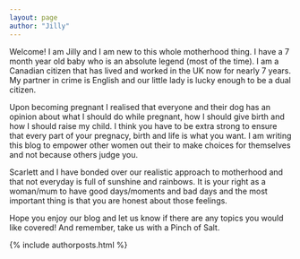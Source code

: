 ```yaml
---
layout: page
author: "Jilly"
---
```


Welcome! I am Jilly and I am new to this whole motherhood thing. I have a 7 month year old baby who is an absolute legend (most of the time). I am a Canadian citizen that has lived and worked in the UK now for nearly 7 years. My partner in crime is English and our little lady is lucky enough to be a dual citizen. 

Upon becoming pregnant I realised that everyone and their dog has an opinion about what I should do while pregnant, how I should give birth and how I should raise my child. I think you have to be extra strong to ensure that every part of your pregnacy, birth and life is what you want. I am writing this blog to empower other women out their to make choices for themselves and not because others judge you.

Scarlett and I have bonded over our realistic approach to motherhood and that not everyday is full of sunshine and rainbows. It is your right as a woman/mum to have good days/moments and bad days and the most important thing is that you are honest about those feelings.  

Hope you enjoy our blog and let us know if there are any topics you would like covered! And remember, take us with a Pinch of Salt. 

{% include authorposts.html %}
